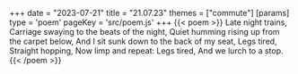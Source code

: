 +++
date = "2023-07-21"
title = "21.07.23"
themes = ["commute"]
[params]
  type = 'poem'
  pageKey = 'src/poem.js'
+++
{{< poem >}}
Late night trains,
Carriage swaying to the beats of the night,
Quiet humming rising up from the carpet below,
And I sit sunk down to the back of my seat,
Legs tired,
Straight hopping,
Now limp and repeat:
Legs tired,
And we lurch to a stop.
{{< /poem >}}